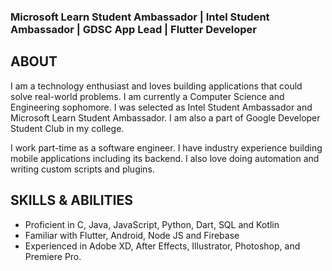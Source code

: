 ### Microsoft Learn Student Ambassador | Intel Student Ambassador | GDSC App Lead | Flutter Developer

## ABOUT  
I am a technology enthusiast and loves building applications that could solve real-world problems. I am currently a Computer Science and Engineering sophomore. I was selected as Intel Student Ambassador and Microsoft Learn Student Ambassador. I am also a part of Google Developer Student Club in my college.

I work part-time as a software engineer. I have industry experience building mobile applications including its backend. I also love doing automation and writing custom scripts and plugins.

## SKILLS & ABILITIES  
* Proficient in C, Java, JavaScript, Python, Dart, SQL and Kotlin
* Familiar with Flutter, Android, Node JS and Firebase
* Experienced in Adobe XD, After Effects, Illustrator, Photoshop, and Premiere Pro.   
